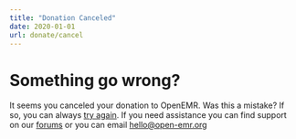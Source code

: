 ```yaml
---
title: "Donation Canceled"
date: 2020-01-01
url: donate/cancel
---
```


# Something go wrong?

It seems you canceled your donation to OpenEMR. Was this a mistake? If so, you can always [try again](https://www.paypal.com/donate?hosted_button_id=TB3FJYFQ4PWQJ). If you need assistance you can find support on our [forums](https://community.open-emr.org) or you can email <a href="mailto:hello@open-emr.org">hello@open-emr.org</a>
